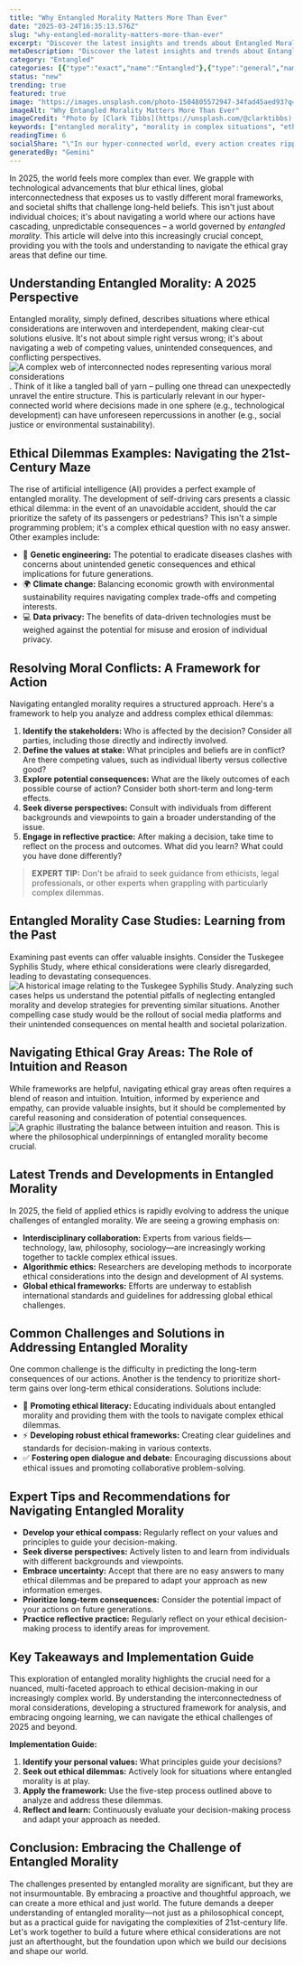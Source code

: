 ```yaml
---
title: "Why Entangled Morality Matters More Than Ever"
date: "2025-03-24T16:35:13.576Z"
slug: "why-entangled-morality-matters-more-than-ever"
excerpt: "Discover the latest insights and trends about Entangled Morality. This comprehensive guide covers everything you need to know about Entangled Morality in 2025."
metaDescription: "Discover the latest insights and trends about Entangled Morality. This comprehensive guide covers everything you need to know about Entangled Morality in 2..."
category: "Entangled"
categories: [{"type":"exact","name":"Entangled"},{"type":"general","name":"Philosophy"},{"type":"medium","name":"Ethics"},{"type":"specific","name":"Moral Dilemmas"},{"type":"niche","name":"AI Bias"}]
status: "new"
trending: true
featured: true
image: "https://images.unsplash.com/photo-1504805572947-34fad45aed93?q=85&w=1200&fit=max&fm=webp&auto=compress"
imageAlt: "Why Entangled Morality Matters More Than Ever"
imageCredit: "Photo by [Clark Tibbs](https://unsplash.com/@clarktibbs) on Unsplash"
keywords: ["entangled morality", "morality in complex situations", "ethical dilemmas examples", "resolving moral conflicts", "navigating ethical gray areas", "entangled morality philosophy", "buy entangled morality book", "entangled morality definition", "entangled morality case studies", "how to solve ethical dilemmas"]
readingTime: 6
socialShare: "\"In our hyper-connected world, every action creates ripples.  Understanding entangled morality isn't just about individual choices; it's about recognizing the complex web of consequences we weave.\""
generatedBy: "Gemini"
---
```




In 2025, the world feels more complex than ever.  We grapple with technological advancements that blur ethical lines, global interconnectedness that exposes us to vastly different moral frameworks, and societal shifts that challenge long-held beliefs.  This isn't just about individual choices; it's about navigating a world where our actions have cascading, unpredictable consequences – a world governed by *entangled morality*.  This article will delve into this increasingly crucial concept, providing you with the tools and understanding to navigate the ethical gray areas that define our time.

## Understanding Entangled Morality: A 2025 Perspective

Entangled morality, simply defined, describes situations where ethical considerations are interwoven and interdependent, making clear-cut solutions elusive.  It's not about simple right versus wrong; it's about navigating a web of competing values, unintended consequences, and conflicting perspectives.  ![A complex web of interconnected nodes representing various moral considerations](https://images.unsplash.com/photo-1451187580459-43490279c0fa?q=85&w=1200&fit=max&fm=webp&auto=compress).  Think of it like a tangled ball of yarn – pulling one thread can unexpectedly unravel the entire structure.  This is particularly relevant in our hyper-connected world where decisions made in one sphere (e.g., technological development) can have unforeseen repercussions in another (e.g., social justice or environmental sustainability).

## Ethical Dilemmas Examples: Navigating the 21st-Century Maze

The rise of artificial intelligence (AI) provides a perfect example of entangled morality.  The development of self-driving cars presents a classic ethical dilemma:  in the event of an unavoidable accident, should the car prioritize the safety of its passengers or pedestrians?  This isn't a simple programming problem; it's a complex ethical question with no easy answer.  Other examples include:

* 🧬 **Genetic engineering:**  The potential to eradicate diseases clashes with concerns about unintended genetic consequences and ethical implications for future generations.
* 🌍 **Climate change:**  Balancing economic growth with environmental sustainability requires navigating complex trade-offs and competing interests.
* 💻 **Data privacy:**  The benefits of data-driven technologies must be weighed against the potential for misuse and erosion of individual privacy.

## Resolving Moral Conflicts: A Framework for Action

Navigating entangled morality requires a structured approach.  Here's a framework to help you analyze and address complex ethical dilemmas:

1. **Identify the stakeholders:** Who is affected by the decision?  Consider all parties, including those directly and indirectly involved.
2. **Define the values at stake:** What principles and beliefs are in conflict?  Are there competing values, such as individual liberty versus collective good?
3. **Explore potential consequences:**  What are the likely outcomes of each possible course of action?  Consider both short-term and long-term effects.
4. **Seek diverse perspectives:**  Consult with individuals from different backgrounds and viewpoints to gain a broader understanding of the issue.
5. **Engage in reflective practice:**  After making a decision, take time to reflect on the process and outcomes.  What did you learn?  What could you have done differently?

> **EXPERT TIP:**  Don't be afraid to seek guidance from ethicists, legal professionals, or other experts when grappling with particularly complex dilemmas.

## Entangled Morality Case Studies: Learning from the Past

Examining past events can offer valuable insights. Consider the Tuskegee Syphilis Study, where ethical considerations were clearly disregarded, leading to devastating consequences. ![A historical image relating to the Tuskegee Syphilis Study](https://images.unsplash.com/photo-1484417894907-623942c8ee29?q=85&w=1200&fit=max&fm=webp&auto=compress).  Analyzing such cases helps us understand the potential pitfalls of neglecting entangled morality and develop strategies for preventing similar situations.  Another compelling case study would be the rollout of social media platforms and their unintended consequences on mental health and societal polarization.

## Navigating Ethical Gray Areas:  The Role of Intuition and Reason

While frameworks are helpful, navigating ethical gray areas often requires a blend of reason and intuition.  Intuition, informed by experience and empathy, can provide valuable insights, but it should be complemented by careful reasoning and consideration of potential consequences.  ![A graphic illustrating the balance between intuition and reason](https://images.unsplash.com/photo-1517976487492-5750f3195933?q=85&w=1200&fit=max&fm=webp&auto=compress).  This is where the philosophical underpinnings of entangled morality become crucial.

## Latest Trends and Developments in Entangled Morality

In 2025, the field of applied ethics is rapidly evolving to address the unique challenges of entangled morality.  We are seeing a growing emphasis on:

* **Interdisciplinary collaboration:**  Experts from various fields—technology, law, philosophy, sociology—are increasingly working together to tackle complex ethical issues.
* **Algorithmic ethics:**  Researchers are developing methods to incorporate ethical considerations into the design and development of AI systems.
* **Global ethical frameworks:**  Efforts are underway to establish international standards and guidelines for addressing global ethical challenges.

## Common Challenges and Solutions in Addressing Entangled Morality

One common challenge is the difficulty in predicting the long-term consequences of our actions.  Another is the tendency to prioritize short-term gains over long-term ethical considerations.  Solutions include:

* 🔑 **Promoting ethical literacy:** Educating individuals about entangled morality and providing them with the tools to navigate complex ethical dilemmas.
* ⚡ **Developing robust ethical frameworks:** Creating clear guidelines and standards for decision-making in various contexts.
* ✅ **Fostering open dialogue and debate:** Encouraging discussions about ethical issues and promoting collaborative problem-solving.

## Expert Tips and Recommendations for Navigating Entangled Morality

* **Develop your ethical compass:** Regularly reflect on your values and principles to guide your decision-making.
* **Seek diverse perspectives:** Actively listen to and learn from individuals with different backgrounds and viewpoints.
* **Embrace uncertainty:** Accept that there are no easy answers to many ethical dilemmas and be prepared to adapt your approach as new information emerges.
* **Prioritize long-term consequences:** Consider the potential impact of your actions on future generations.
* **Practice reflective practice:** Regularly reflect on your ethical decision-making process to identify areas for improvement.

## Key Takeaways and Implementation Guide

This exploration of entangled morality highlights the crucial need for a nuanced, multi-faceted approach to ethical decision-making in our increasingly complex world. By understanding the interconnectedness of moral considerations, developing a structured framework for analysis, and embracing ongoing learning, we can navigate the ethical challenges of 2025 and beyond.

**Implementation Guide:**

1. **Identify your personal values:** What principles guide your decisions?
2. **Seek out ethical dilemmas:**  Actively look for situations where entangled morality is at play.
3. **Apply the framework:** Use the five-step process outlined above to analyze and address these dilemmas.
4. **Reflect and learn:**  Continuously evaluate your decision-making process and adapt your approach as needed.

## Conclusion: Embracing the Challenge of Entangled Morality

The challenges presented by entangled morality are significant, but they are not insurmountable. By embracing a proactive and thoughtful approach, we can create a more ethical and just world.  The future demands a deeper understanding of entangled morality—not just as a philosophical concept, but as a practical guide for navigating the complexities of 21st-century life.  Let's work together to build a future where ethical considerations are not just an afterthought, but the foundation upon which we build our decisions and shape our world.




